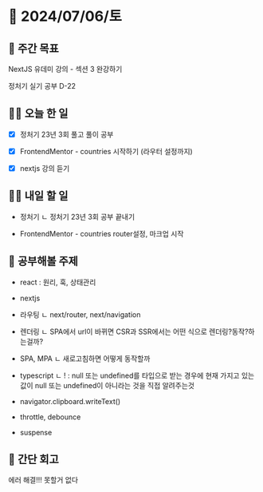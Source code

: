 # 📅 2024/07/06/토

## 🚀 주간 목표

NextJS 유데미 강의 - 섹션 3 완강하기

정처기 실기 공부 D-22

## 💪🏻 오늘 한 일

- [x] 정처기 23년 3회 풀고 풀이 공부

- [x] FrontendMentor - countries 시작하기 (라우터 설정까지)

- [x] nextjs 강의 듣기

## 🫵🏻 내일 할 일

- 정처기
  ㄴ 정처기 23년 3회 공부 끝내기

- FrontendMentor - countries router설정, 마크업 시작

## 🔎 공부해볼 주제

- react : 원리, 훅, 상태관리

- nextjs

- 라우팅
  ㄴ next/router, next/navigation

- 렌더링
  ㄴ SPA에서 url이 바뀌면 CSR과 SSR에서는 어떤 식으로 렌더링?동작?하는걸까?

- SPA, MPA
  ㄴ 새로고침하면 어떻게 동작할까

- typescript
  ㄴ ! : null 또는 undefined를 타입으로 받는 경우에 현재 가지고 있는 값이 null 또는 undefined이 아니라는 것을 직접 알려주는것

- navigator.clipboard.writeText()

- throttle, debounce

- suspense

## 👀 간단 회고

에러 해결!!! 못할거 없다
